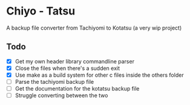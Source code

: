 # Chiyo - Tatsu

A backup file converter from Tachiyomi to Kotatsu (a very wip project)

## Todo

-   [x] Get my own header library commandline parser
-   [x] Close the files when there's a sudden exit
-   [x] Use make as a build system for other c files inside the others folder
-   [ ] Parse the tachiyomi backup file
-   [ ] Get the documentation for the kotatsu backup file
-   [ ] Struggle converting between the two
